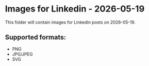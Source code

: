 # Images for Linkedin - 2026-05-19

This folder will contain images for Linkedin posts on 2026-05-19.

## Supported formats:
- PNG
- JPG/JPEG
- SVG
